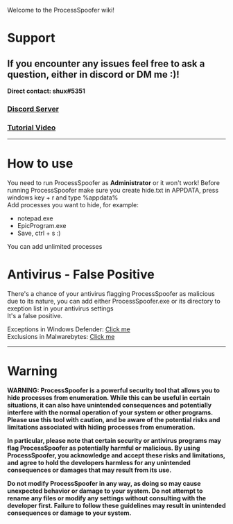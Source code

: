 Welcome to the ProcessSpoofer wiki!

# Support
## If you encounter any issues feel free to ask a question, either in discord or DM me :)!

**Direct contact: shux#5351**

### [Discord Server](https://discord.gg/nfJkdsSpgE)<br>
### [Tutorial Video](https://youtu.be/YBM-wFdE068)<br>

***
# How to use

You need to run ProcessSpoofer as **Administrator** or it won't work!
Before running ProcessSpoofer make sure you create hide.txt in APPDATA, press windows key + r and type %appdata%<br>
Add processes you want to hide, for example:<br>

* notepad.exe<br>
* EpicProgram.exe<br>
* Save, ctrl + s :)<Br>

You can add unlimited processes

# Antivirus - False Positive
There's a chance of your antivirus flagging ProcessSpoofer as malicious due to its nature, you can add either ProcessSpoofer.exe or its directory to exeption list in your antivirus settings<br>
It's a false positive.

Exceptions in Windows Defender: [Click me](https://support.microsoft.com/en-us/windows/add-an-exclusion-to-windows-security-811816c0-4dfd-af4a-47e4-c301afe13b26)<br>
Exclusions in Malwarebytes: [Click me](https://support.malwarebytes.com/hc/en-us/articles/360038479234-Exclude-detections-in-Malwarebytes-for-Windows)


***

# Warning

**WARNING: ProcessSpoofer is a powerful security tool that allows you to hide processes from enumeration. While this can be useful in certain situations, it can also have unintended consequences and potentially interfere with the normal operation of your system or other programs. Please use this tool with caution, and be aware of the potential risks and limitations associated with hiding processes from enumeration.**

**In particular, please note that certain security or antivirus programs may flag ProcessSpoofer as potentially harmful or malicious. By using ProcessSpoofer, you acknowledge and accept these risks and limitations, and agree to hold the developers harmless for any unintended consequences or damages that may result from its use.**

**Do not modify ProcessSpoofer in any way, as doing so may cause unexpected behavior or damage to your system. Do not attempt to rename any files or modify any settings without consulting with the developer first. Failure to follow these guidelines may result in unintended consequences or damage to your system.**
